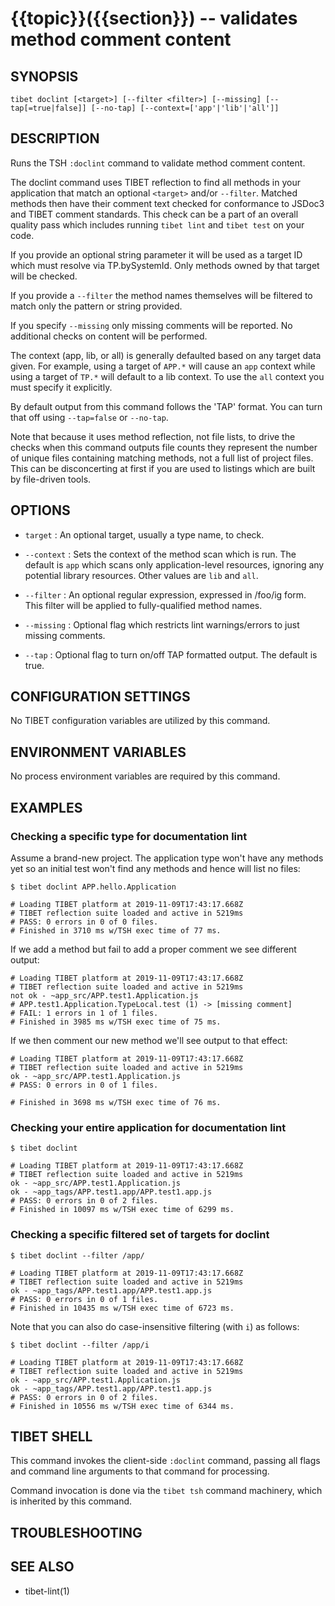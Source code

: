{{topic}}({{section}}) -- validates method comment content
=============================================

## SYNOPSIS

`tibet doclint [<target>] [--filter <filter>] [--missing] [--tap[=true|false]]
    [--no-tap] [--context=['app'|'lib'|'all']]`

## DESCRIPTION

Runs the TSH `:doclint` command to validate method comment content.

The doclint command uses TIBET reflection to find all methods in your
application that match an optional `<target>` and/or `--filter`. Matched methods
then have their comment text checked for conformance to JSDoc3 and TIBET comment
standards. This check can be a part of an overall quality pass which includes
running `tibet lint` and `tibet test` on your code.

If you provide an optional string parameter it will be used as a target ID which
must resolve via TP.bySystemId. Only methods owned by that target will be
checked.

If you provide a `--filter` the method names themselves will be filtered to
match only the pattern or string provided.

If you specify `--missing` only missing comments will be reported. No additional
checks on content will be performed.

The context (app, lib, or all) is generally defaulted based on any target data
given. For example, using a target of `APP.*` will cause an `app` context while
using a target of `TP.*` will default to a lib context. To use the `all` context
you must specify it explicitly.

By default output from this command follows the 'TAP' format. You can turn that
off using `--tap=false` or `--no-tap`.

Note that because it uses method reflection, not file lists, to drive the checks
when this command outputs file counts they represent the number of unique files
containing matching methods, not a full list of project files. This can be
disconcerting at first if you are used to listings which are built by
file-driven tools.

## OPTIONS

  * `target` :
    An optional target, usually a type name, to check.

  * `--context` :
    Sets the context of the method scan which is run. The default is `app`
which scans only application-level resources, ignoring any potential library
resources. Other values are `lib` and `all`.

  * `--filter` :
    An optional regular expression, expressed in /foo/ig form. This filter will
be applied to fully-qualified method names.

  * `--missing` :
    Optional flag which restricts lint warnings/errors to just missing comments.

  * `--tap` :
    Optional flag to turn on/off TAP formatted output. The default is true.

## CONFIGURATION SETTINGS

No TIBET configuration variables are utilized by this command.

## ENVIRONMENT VARIABLES

No process environment variables are required by this command.

## EXAMPLES

### Checking a specific type for documentation lint

Assume a brand-new project. The application type won't have any methods yet
so an initial test won't find any methods and hence will list no files:

    $ tibet doclint APP.hello.Application

    # Loading TIBET platform at 2019-11-09T17:43:17.668Z
    # TIBET reflection suite loaded and active in 5219ms
    # PASS: 0 errors in 0 of 0 files.
    # Finished in 3710 ms w/TSH exec time of 77 ms.

If we add a method but fail to add a proper comment we see different output:

    # Loading TIBET platform at 2019-11-09T17:43:17.668Z
    # TIBET reflection suite loaded and active in 5219ms
    not ok - ~app_src/APP.test1.Application.js
    # APP.test1.Application.TypeLocal.test (1) -> [missing comment]
    # FAIL: 1 errors in 1 of 1 files.
    # Finished in 3985 ms w/TSH exec time of 75 ms.

If we then comment our new method we'll see output to that effect:

    # Loading TIBET platform at 2019-11-09T17:43:17.668Z
    # TIBET reflection suite loaded and active in 5219ms
    ok - ~app_src/APP.test1.Application.js
    # PASS: 0 errors in 0 of 1 files.

    # Finished in 3698 ms w/TSH exec time of 76 ms.

### Checking your entire application for documentation lint

    $ tibet doclint

    # Loading TIBET platform at 2019-11-09T17:43:17.668Z
    # TIBET reflection suite loaded and active in 5219ms
    ok - ~app_src/APP.test1.Application.js
    ok - ~app_tags/APP.test1.app/APP.test1.app.js
    # PASS: 0 errors in 0 of 2 files.
    # Finished in 10097 ms w/TSH exec time of 6299 ms.

### Checking a specific filtered set of targets for doclint

    $ tibet doclint --filter /app/

    # Loading TIBET platform at 2019-11-09T17:43:17.668Z
    # TIBET reflection suite loaded and active in 5219ms
    ok - ~app_tags/APP.test1.app/APP.test1.app.js
    # PASS: 0 errors in 0 of 1 files.
    # Finished in 10435 ms w/TSH exec time of 6723 ms.

Note that you can also do case-insensitive filtering (with `i`) as follows:

    $ tibet doclint --filter /app/i

    # Loading TIBET platform at 2019-11-09T17:43:17.668Z
    # TIBET reflection suite loaded and active in 5219ms
    ok - ~app_src/APP.test1.Application.js
    ok - ~app_tags/APP.test1.app/APP.test1.app.js
    # PASS: 0 errors in 0 of 2 files.
    # Finished in 10556 ms w/TSH exec time of 6344 ms.

## TIBET SHELL

This command invokes the client-side `:doclint` command, passing all flags and
command line arguments to that command for processing.

Command invocation is done via the `tibet tsh` command machinery, which is
inherited by this command.

## TROUBLESHOOTING


## SEE ALSO

  * tibet-lint(1)

